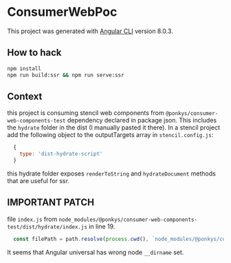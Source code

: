 # ConsumerWebPoc

This project was generated with [Angular CLI](https://github.com/angular/angular-cli) version 8.0.3.

## How to hack

``` bash
npm install
npm run build:ssr && npm run serve:ssr
```

## Context

this project is consuming stencil web components from `@ponkys/consumer-web-components-test` dependency declared in package json. This includes the `hydrate` folder in the dist (I manually pasted it there). In a stencil project add the following object to the outputTargets array in `stencil.config.js`:

```JavaScript
  {
    type: 'dist-hydrate-script'
  }
```

this hydrate folder exposes `renderToString` and `hydrateDocument` methods that are useful for ssr.

## IMPORTANT PATCH

file `index.js` from `node_modules/@ponkys/consumer-web-components-test/dist/hydrate/index.js` in line 19.

```JavaScript
  const filePath = path.resolve(process.cwd(), `node_modules/@ponkys/consumer-web-components-test/dist/hydrate/app.js`);
```

It seems that Angular universal has wrong node `__dirname` set.
